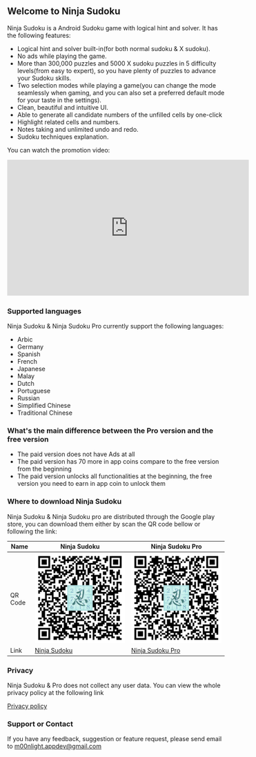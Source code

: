 ## Welcome to Ninja Sudoku

Ninja Sudoku is a Android Sudoku game with logical hint and solver. It has the following features:

- Logical hint and solver built-in(for both normal sudoku & X sudoku). 
- No ads while playing the game. 
- More than 300,000 puzzles and 5000 X sudoku puzzles in 5 difficulty levels(from easy to expert), so you have plenty of puzzles to advance your Sudoku skills. 
- Two selection modes while playing a game(you can change the mode seamlessly when gaming, and you can also set a preferred default mode for your taste in the settings). 
- Clean, beautiful and intuitive UI.
- Able to generate all candidate numbers of the unfilled cells by one-click
- Highlight related cells and numbers.
- Notes taking and unlimited undo and redo. 
- Sudoku techniques explanation.

You can watch the promotion video:

<iframe width="560" height="315" src="https://www.youtube.com/embed/Te5Iw1orGjA" frameborder="0" allowfullscreen></iframe>


### Supported languages

Ninja Sudoku & Ninja Sudoku Pro currently support the following languages:

- Arbic
- Germany
- Spanish
- French
- Japanese
- Malay
- Dutch
- Portuguese
- Russian
- Simplified Chinese
- Traditional Chinese

### What's the main difference between the Pro version and the free version

- The paid version does not have Ads at all
- The paid version has 70 more in app coins compare to the free version from the beginning
- The paid version unlocks all functionalities at the beginning, the free version you need to earn in app coin to unlock them

### Where to download Ninja Sudoku

Ninja Sudoku & Ninja Sudoku pro are distributed through the Google play store, you can download them either by scan the QR code bellow or following the link:

| Name | Ninja Sudoku | Ninja Sudoku Pro |
|---|---|---|
| QR Code | ![Ninja Sudoku](./Ninja-Sudoku-QR-with-icon.png)  | ![Ninja Sudoku Pro](./Ninja-Sudoku-Pro-QR-with-icon.png) |
| Link | [Ninja Sudoku](https://play.google.com/store/apps/details?id=com.m00nlight.samuraisudoku) |  [Ninja Sudoku Pro](https://play.google.com/store/apps/details?id=com.m00nlight.samuraisudoku.pro) |


### Privacy

Ninja Sudoku & Pro does not collect any user data. You can view the whole privacy policy at the following link

[Privacy policy](https://sites.google.com/view/ninja-sudoku/home)

### Support or Contact

If you have any feedback, suggestion or feature request, please send email to <m00nlight.appdev@gmail.com>

